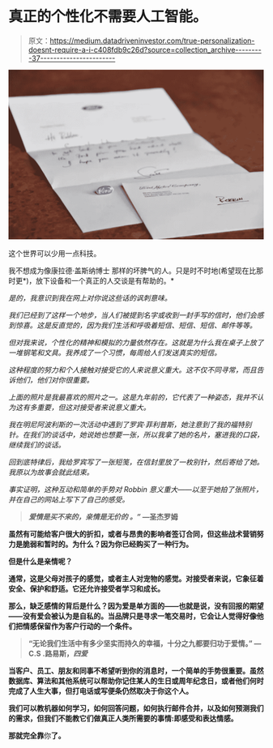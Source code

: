 # 真正的个性化不需要人工智能。

> 原文：<https://medium.datadriveninvestor.com/true-personalization-doesnt-require-a-i-c408fdb9c26d?source=collection_archive---------37----------------------->

![](img/4827ac30dc8f4b432b4f098b136a2a60.png)

这个世界可以少用一点科技。

我不想成为像康拉德·盖斯纳博士 那样的坏脾气的人。只是时不时地(希望现在比那时更*)，放下设备和一个真正的人交谈是有帮助的。*

*是的，我意识到我在网上对你说这些话的讽刺意味。*

*我们已经到了这样一个地步，当人们被提到名字或收到一封手写的信时，他们会感到惊喜。这是反直觉的，因为我们生活和呼吸着短信、短信、短信、邮件等等。*

*但对我来说，个性化的精神和模拟的力量依然存在。这就是为什么我在桌子上放了一堆钢笔和文具。我养成了一个习惯，每周给人们发送真实的短信。*

*这种程度的努力和个人接触对接受它的人来说意义重大。这不仅不同寻常，而且告诉他们，他们对你很重要。*

*上面的照片是我最喜欢的照片之一。这是九年前的，它代表了一种姿态，我并不认为这有多重要，但这对接受者来说意义重大。*

*我在明尼阿波利斯的一次活动中遇到了罗宾·菲利普斯，她注意到了我的福特别针。在我们的谈话中，她说她也想要一张，所以我拿了她的名片，塞进我的口袋，继续我们的谈话。*

*回到底特律后，我给罗宾写了一张短笺，在信封里放了一枚别针，然后寄给了她。我原以为故事会就此结束。*

*事实证明，这种互动和简单的手势对 Robbin 意义重大——以至于她拍了张照片，并在自己的网站上写下了自己的感受。*

> ***爱情是买不来的，亲情是无价的* ***。”*** —圣杰罗姆**

**虽然有可能给客户很大的折扣，或者与昂贵的影响者签订合同，但这些战术营销努力是脆弱和暂时的。为什么？因为你已经购买了一种行为。**

**但是什么是亲情呢？**

**通常，这是父母对孩子的感觉，或者主人对宠物的感觉。对接受者来说，它象征着安全、保护和舒适。它还允许接受者学习和成长。**

**那么，缺乏感情的背后是什么？因为爱是单方面的——也就是说，没有回报的期望——没有爱会被认为是自私的。当品牌只是寻求一笔交易时，它会让人觉得好像他们把情感保留作为客户行动的一个条件。**

> **“无论我们生活中有多少坚实而持久的幸福，十分之九都要归功于爱情。” — C.S .路易斯，*四爱***

**当客户、员工、朋友和同事不希望听到你的消息时，一个简单的手势很重要。虽然数据库、算法和其他系统可以帮助你记住某人的生日或周年纪念日，或者他们何时完成了人生大事，但打电话或写便条仍然取决于你这个人。**

**我们可以教机器如何学习，如何回答问题，如何执行邮件合并，以及如何预测我们的需求，但我们不能教它们做真正人类所需要的事情:即感受和表达情感。**

**那就完全靠**你**了。**